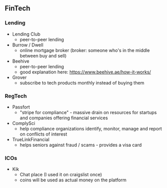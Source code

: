 ## FinTech

### Lending
* Lending Club
	* peer-to-peer lending
* Burrow / Dwell
	* online mortgage broker (broker: someone who's in the middle between buy and sell)
* Beehive
	* peer-to-peer lending
	* good explanation here: https://www.beehive.ae/how-it-works/
* Grover
	* subscribe to tech products monthly instead of buying them

### RegTech
* Passfort
	* "stripe for compliance" - massive drain on resources for startups and companies offering financial services 
* ComplySci
	* help compliance organizations identify, monitor, manage and report on conflicts of interest
* TrueLinkFinancial
	* helps seniors against fraud / scams - provides a visa card


### ICOs 
* Kik 
	* Chat place (I used it on craigslist once)
	* coins will be used as actual money on the platform
